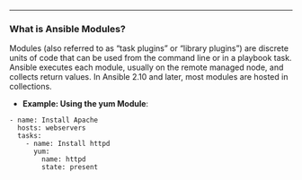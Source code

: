 ---
### What is Ansible Modules?
Modules (also referred to as “task plugins” or “library plugins”) are discrete units of code that can be used from the command line or in a playbook task. Ansible executes each module, usually on the remote managed node, and collects return values. In Ansible 2.10 and later, most modules are hosted in collections.

- **Example: Using the yum Module**:

```
- name: Install Apache
  hosts: webservers
  tasks:
    - name: Install httpd
      yum:
        name: httpd
        state: present
```
